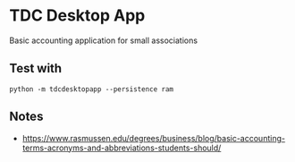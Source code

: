 # TDC Desktop App

Basic accounting application for small associations

## Test with

````
python -m tdcdesktopapp --persistence ram
````

## Notes

- https://www.rasmussen.edu/degrees/business/blog/basic-accounting-terms-acronyms-and-abbreviations-students-should/

